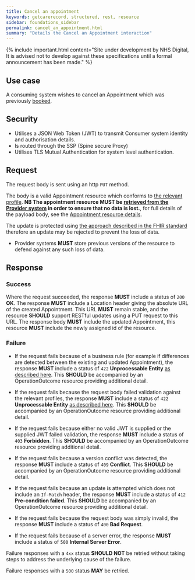 ```yaml
---
title: Cancel an appointment
keywords: getcarerecord, structured, rest, resource
sidebar: foundations_sidebar
permalink: cancel_an_appointment.html
summary: "Details the Cancel an Appointment interaction"
---
```


{% include important.html content="Site under development by NHS Digital, It is advised not to develop against these specifications until a formal announcement has been made." %}

## Use case ##

A consuming system wishes to cancel an Appointment which was previously <a href='book_an_appointment.html'>booked</a>.

## Security ##

- Utilises a JSON Web Token (JWT) to transmit Consumer system identity and authorisation details.
- Is routed through the SSP (Spine secure Proxy)
- Utilises TLS Mutual Authentication for system level authentication.

## Request ##

The request body is sent using an http `PUT` method.

The body is a valid Appointment resource which conforms to <a href='https://fhir.hl7.org.uk/STU3/StructureDefinition/CareConnect-Appointment-1'>the relevant profile</a>. **NB The appointment resource **MUST** be <a href='get_an_appointment.html'>retrieved from the Provider system</a> in order to ensure that no data is lost.**, for full details of the payload body, see the <a href='appointment.html'>Appointment resource details</a>.

The update is protected using <a href='http://hl7.org/fhir/stu3/http.html#concurrency'>the approach described in the FHIR standard</a> therefore an update may be rejected to prevent the loss of data.

- Provider systems **MUST** store previous versions of the resource to defend against any such loss of data.

## Response ##

### Success ###
Where the request succeeded, the response **MUST** include a status of `200` **OK**.
The response **MUST** include a Location header giving the absolute URL of the created Appointment. This URL **MUST** remain stable, and the resource **SHOULD** support RESTful updates using a PUT request to this URL.
The response body **MUST** include the updated Appointment, this resource **MUST** include the newly assigned id of the resource.

### Failure ###
- If the request fails because of a business rule (for example if differences are detected between the existing and updated Appointment), the response **MUST** include a status of `422` **Unprocessable Entity** <a href='http://hl7.org/fhir/STU3/http.html#2.21.0.10.1'>as described here</a>.
This **SHOULD** be accompanied by an OperationOutcome resource providing additional detail.
- If the request fails because the request body failed validation against the relevant profiles, the response **MUST** include a status of `422` **Unprocessable Entity** <a href='http://hl7.org/fhir/STU3/http.html#2.21.0.10.1'>as described here</a>.
This **SHOULD** be accompanied by an OperationOutcome resource providing additional detail.
- If the request fails because either no valid JWT is supplied or the supplied JWT failed validation, the response **MUST** include a status of `403` **Forbidden**.
This **SHOULD** be accompanied by an OperationOutcome resource providing additional detail.
- If the request fails because a version conflict was detected, the response **MUST** include a status of `409` **Conflict**.
This **SHOULD** be accompanied by an OperationOutcome resource providing additional detail.
- If the request fails because an update is attempted which does not include an `If-Match` header, the response **MUST** include a status of `412` **Pre-condition failed**.
This **SHOULD** be accompanied by an OperationOutcome resource providing additional detail.

- If the request fails because the request body was simply invalid, the response **MUST** include a status of `400` **Bad Request**.
- If the request fails because of a server error, the response **MUST** include a status of `500` **Internal Server Error**.

Failure responses with a `4xx` status **SHOULD NOT** be retried without taking steps to address the underlying cause of the failure.

Failure responses with a `500` status **MAY** be retried.

